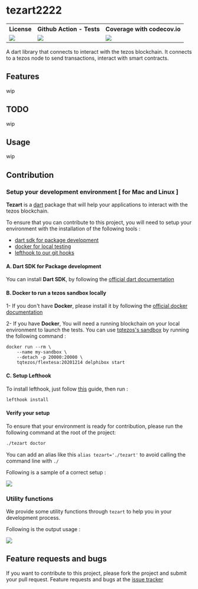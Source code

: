 # tezart2222

<table style="width:100%">
  <tr>
    <th>License</th>
    <th>Github Action - Tests</th>
    <th>Coverage with codecov.io</th>
  </tr>
  <tr>
    <td>
        <a href="https://github.com/moneytrackio/tezart/blob/main/LICENSE" target="_blank">
           <img src="https://img.shields.io/static/v1?label=License&message=MIT&color=blue"/>
        </a>
    </td>
    <td>
        <a href="https://github.com/moneytrackio/tezart/actions?query=workflow%3A%22Run+tests%22" target="_blank">
            <img src="https://github.com/moneytrackio/tezart/workflows/Run%20tests/badge.svg"/>
        </a>
    </td>
    <td>
        <a href="https://codecov.io/gh/moneytrackio/tezart" target="_blank">
            <img src="https://codecov.io/gh/moneytrackio/tezart/branch/main/graph/badge.svg?token=0BOIGV5QCT"/>
        </a>
    </td>
  </tr>
</table>



A dart library that connects to interact with the tezos blockchain. 
It connects to a tezos node to send transactions, interact with smart contracts.

## Features 

wip

## TODO 

wip

## Usage

wip

## Contribution

### Setup your development environment [ for Mac and Linux ]

**Tezart** is a [dart](https://dart.dev/) package that will help your applications to interact with the tezos blockchain.

To ensure that you can contribute to this project, you will need to setup your environment with the installation of the following tools : 

- [dart sdk for package development](https://dart.dev/get-dart)
- [docker for local testing](https://docs.docker.com/get-docker/)
- [lefthook to our git hooks](https://github.com/Arkweid/lefthook)

#### A. Dart SDK for Package development

You can install **Dart SDK**, by following the [official dart documentation](https://dart.dev/get-dart)
#### B. Docker to run a tezos sandbox locally

1- If you don't have **Docker**, please install it by following the [official docker documentation](https://docs.docker.com/get-docker/)

2- If you have **Docker**, You will need a running blockchain on your local environment to launch the tests. You can use [tqtezos's sandbox](https://assets.tqtezos.com/docs/setup/2-sandbox/) by running the following command : 

```
docker run --rm \
    --name my-sandbox \
    --detach -p 20000:20000 \
    tqtezos/flextesa:20201214 delphibox start
```

#### C. Setup Lefthook

To install lefthook, just follow [this](https://github.com/Arkweid/lefthook/blob/master/docs/full_guide.md#installation) guide, then run :

```sh
lefthook install
```

#### Verify your setup 

To ensure that your environment is ready for contribution, please run the following command at the root of the project: 

```sh
./tezart doctor
```

You can add an alias like this `alias tezart='./tezart'` to avoid  calling the command line with `./`
 
Following is a sample of a correct setup :

<img src="https://github.com/moneytrackio/tezart/blob/main/docs/img/a-sample-correct-setup.png?raw=true"></img>

### Utility functions

We provide some utility functions through `tezart` to help you in your development process. 

Following is the output usage : 

<img src="https://github.com/moneytrackio/tezart/blob/main/docs/img/a-current-usage.png?raw=true"></img>

## Feature requests and bugs 

If you want to contribute to this project, please fork the project and submit your pull request. 
Feature requests and bugs at the [issue tracker](https://github.com/moneytrackio/tezart/issues/new)
